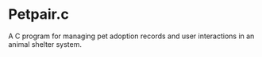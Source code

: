 # Petpair.c
 A C program for managing pet adoption records and user interactions in an animal shelter system.
